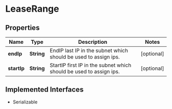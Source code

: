

# LeaseRange


## Properties

| Name | Type | Description | Notes |
|------------ | ------------- | ------------- | -------------|
|**endIp** | **String** | EndIP last IP in the subnet which should be used to assign ips. |  [optional] |
|**startIp** | **String** | StartIP first IP in the subnet which should be used to assign ips. |  [optional] |


## Implemented Interfaces

* Serializable



